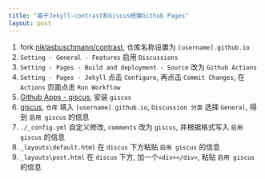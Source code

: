```yaml
---
title: "基于Jekyll-contrast和Giscus搭建Github Pages"
layout: post
---
```


1. fork [niklasbuschmann/contrast](https://github.com/niklasbuschmann/contrast), 仓库名称设置为 `[username].github.io`
2. `Setting - General - Features` 启用 `Discussions`
3. `Setting - Pages - Build and deployment - Source` 改为 `Github Actions`
4. `Setting - Pages - Jekyll` 点击 `Configure`, 再点击 `Commit Changes`, 在 `Actions` 页面点击 `Run Workflow`
5. [Github Apps - giscus](https://github.com/apps/giscus/), 安装 `giscus`
6. [giscus](https://giscus.app/), `仓库` 填入 `[username].github.io`, `Discussion 分类` 选择 `General`, 得到 `启用 giscus` 的信息
7. `./_config.yml` 自定义修改, `comments` 改为 `giscus`, 并根据格式写入 `启用 giscus` 的信息
8. `_layouts\default.html` 在 `discus` 下方粘贴 `启用 giscus` 的信息
9. `_layouts\post.html` 在 `discus` 下方, 加一个`<div></div>`, 粘贴 `启用 giscus` 的信息
